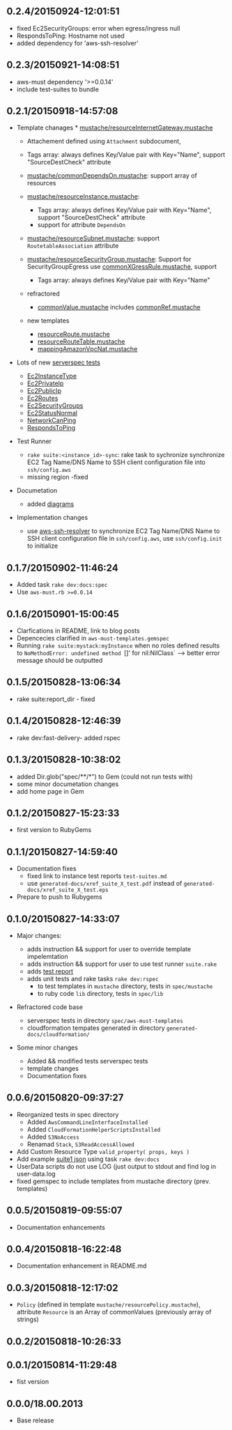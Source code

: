 ## 0.2.4/20150924-12:01:51

* fixed Ec2SecurityGroups: error when egress/ingress null
* RespondsToPing: Hostname not used
* added dependency for 'aws-ssh-resolver'

## 0.2.3/20150921-14:08:51

* aws-must dependency '>=0.0.14'
* include test-suites to bundle

## 0.2.1/20150918-14:57:08


* Template chanages
  *
	[mustache/resourceInternetGateway.mustache](https://rawgit.com/jarjuk/aws-must-templates/master/generated-docs/aws-must-templates.html#resourceInternetGateway.mustache)
	 * Attachement defined using `Attachment` subdocument, 
	 * Tags array: always defines Key/Value pair with Key="Name", support "SourceDestCheck" attribute
	
  * [mustache/commonDependsOn.mustache](https://rawgit.com/jarjuk/aws-must-templates/master/generated-docs/aws-must-templates.html#commonDependsOn.mustache): support array of resources
  * [mustache/resourceInstance.mustache](https://rawgit.com/jarjuk/aws-must-templates/master/generated-docs/aws-must-templates.html#resourceInstance.mustache): 
    * Tags array: always defines Key/Value pair with Key="Name", support "SourceDestCheck" attribute
	* support for attribute `DependsOn`
  *
    [mustache/resourceSubnet.mustache](https://rawgit.com/jarjuk/aws-must-templates/master/generated-docs/aws-must-templates.html#resourceSubnet.mustache):
    support `RoutetableAssociation` attribute
  * [mustache/resourceSecurityGroup.mustache](https://rawgit.com/jarjuk/aws-must-templates/master/generated-docs/aws-must-templates.html#resourceSecurityGroup.mustache): Support for SecurityGroupEgress
     use  [commonXGressRule.mustache](https://rawgit.com/jarjuk/aws-must-templates/master/generated-docs/aws-must-templates.html#commonXGressRule.mustache), support 
	 * Tags array: always defines Key/Value pair with Key="Name"
  
  * refractored
    * [commonValue.mustache](https://rawgit.com/jarjuk/aws-must-templates/master/generated-docs/aws-must-templates.html#commonValue.mustache) includes
      [commonRef.mustache](https://rawgit.com/jarjuk/aws-must-templates/master/generated-docs/aws-must-templates.html#commonRef.mustache)


  * new templates
    * [resourceRoute.mustache](https://rawgit.com/jarjuk/aws-must-templates/master/generated-docs/aws-must-templates.html#resourceRoute.mustache) 
    * [resourceRouteTable.mustache](https://rawgit.com/jarjuk/aws-must-templates/master/generated-docs/aws-must-templates.html#resourceRoute.mustache) 
	* [mappingAmazonVpcNat.mustache](https://rawgit.com/jarjuk/aws-must-templates/master/generated-docs/aws-must-templates.html#mappingAmazonVpcNat.mustache) 


* Lots of new [serverspec tests](https://rawgit.com/jarjuk/aws-must-templates/master/generated-docs/aws-must-templates-spec.html)
  * [Ec2InstanceType](https://rawgit.com/jarjuk/aws-must-templates/master/generated-docs/aws-must-templates-spec.html#Ec2InstanceType)
  * [Ec2PrivateIp](https://rawgit.com/jarjuk/aws-must-templates/master/generated-docs/aws-must-templates-spec.html#Ec2PrivateIp)
  * [Ec2PublicIp](https://rawgit.com/jarjuk/aws-must-templates/master/generated-docs/aws-must-templates-spec.html#Ec2PublicIp)
  * [Ec2Routes](https://rawgit.com/jarjuk/aws-must-templates/master/generated-docs/aws-must-templates-spec.html#Ec2Routes)
  * [Ec2SecurityGroups](https://rawgit.com/jarjuk/aws-must-templates/master/generated-docs/aws-must-templates-spec.html#Ec2SecurityGroups)
  * [Ec2StatusNormal](https://rawgit.com/jarjuk/aws-must-templates/master/generated-docs/aws-must-templates-spec.html#Ec2StatusNormal)
  * [NetworkCanPing](https://rawgit.com/jarjuk/aws-must-templates/master/generated-docs/aws-must-templates-spec.html#NetworkCanPing)
  * [RespondsToPing](https://rawgit.com/jarjuk/aws-must-templates/master/generated-docs/aws-must-templates-spec.html#RespondsToPing)


* Test Runner
  * `rake suite:<instance_id>-sync`: rake task to sychronize
    synchronize EC2 Tag Name/DNS Name to SSH client configuration file
    into `ssh/config.aws`
  * missing region -fixed
  
* Documetation   
  * added [diagrams](https://rawgit.com/jarjuk/aws-must-templates/master/generated-docs/aws-must-templates-spec.html)

* Implementation changes
  * use [aws-ssh-resolver](https://github.com/jarjuk/aws-ssh-resolver)
    to synchronize EC2 Tag Name/DNS Name to SSH client configuration
    file in `ssh/config.aws`, use `ssh/config.init` to initialize
	

## 0.1.7/20150902-11:46:24

* Added task `rake dev:docs:spec`
* Use `aws-must.rb >=0.0.14`

## 0.1.6/20150901-15:00:45

* Clarfications in README, link to blog posts
* Depencecies clarified in `aws-must-templates.gemspec`
* Running `rake suite:mystack:myInstance` when no roles defined
  results to `NoMethodError: undefined method `[]' for nil:NilClass`
  --> better error message should be outputted


## 0.1.5/20150828-13:06:34

- rake suite:report_dir - fixed

## 0.1.4/20150828-12:46:39

- rake dev:fast-delivery- added rspec


## 0.1.3/20150828-10:38:02

* added Dir.glob("spec/**/*") to Gem (could not run tests with)
* some minor documetation changes
* add home page in Gem

## 0.1.2/20150827-15:23:33

* first version to RubyGems

## 0.1.1/20150827-14:59:40

* Documentation fixes
  * fixed link to instance test reports `test-suites.md`
  * use `generated-docs/xref_suite_X_test.pdf` instead of
    `generated-docs/xref_suite_X_test.eps`
* Prepare to push to Rubygems

## 0.1.0/20150827-14:33:07

* Major changes:
  * adds instruction && support for user to override template impelemtation
  * adds instruction && support for user to use test runner `suite.rake`
  * adds [test report](generated-docs/test-suites.md)
  * adds unit tests and rake tasks `rake dev:rspec`
    * to test templates in `mustache` directory, tests in `spec/mustache`
    * to ruby code  `lib` directory, tests in `spec/lib`

* Refractored code base
  * serverspec tests in directory `spec/aws-must-templates`
  * cloudformation tempates generated in directory
    `generated-docs/cloudformation/`

* Some minor changes
  * Added && modified tests serverspec tests
  * template changes
  * Documentation fixes

## 0.0.6/20150820-09:37:27

* Reorganized tests in spec directory
  * Added `AwsCommandLineInterfaceInstalled`
  * Added `CloudFormationHelperScriptsInstalled`
  * Added `S3NoAccess`
  * Renamad `Stack`, `S3ReadAccessAllowed`
* Add Custom Resource Type `valid_property( props, keys )`
* Add example [suite1 json](generated-docs/suite1.json) using task `rake dev:docs`
* UserData scripts do not use LOG (just output to stdout and find log in user-data.log
* fixed gemspec to include templates from mustache directory (prev. templates)

## 0.0.5/20150819-09:55:07

* Documentation enhancements

## 0.0.4/20150818-16:22:48

* Documentation enhancement in README.md

## 0.0.3/20150818-12:17:02

* `Policy` (defined in template `mustache/resourcePolicy.mustache`),
  attribute `Resource` is an Array of commonValues (previously array
  of strings)

## 0.0.2/20150818-10:26:33


## 0.0.1/20150814-11:29:48

* fist version


## 0.0.0/18.00.2013

- Base release
